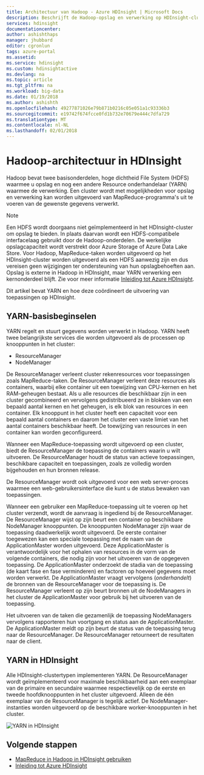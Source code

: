 ```yaml
---
title: Architectuur van Hadoop - Azure HDInsight | Microsoft Docs
description: Beschrijft de Hadoop-opslag en verwerking op HDInsight-clusters.
services: hdinsight
documentationcenter: 
author: ashishthaps
manager: jhubbard
editor: cgronlun
tags: azure-portal
ms.assetid: 
ms.service: hdinsight
ms.custom: hdinsightactive
ms.devlang: na
ms.topic: article
ms.tgt_pltfrm: na
ms.workload: big-data
ms.date: 01/19/2018
ms.author: ashishth
ms.openlocfilehash: 49277871026e79b871b0216c05e051a1c93336b3
ms.sourcegitcommit: e19742f674fcce0fd1b732e70679e444c7dfa729
ms.translationtype: MT
ms.contentlocale: nl-NL
ms.lasthandoff: 02/01/2018
---
```

# <a name="hadoop-architecture-in-hdinsight"></a>Hadoop-architectuur in HDInsight

Hadoop bevat twee basisonderdelen, hoge dichtheid File System (HDFS) waarmee u opslag en nog een andere Resource onderhandelaar (YARN) waarmee de verwerking. Een cluster wordt met mogelijkheden voor opslag en verwerking kan worden uitgevoerd van MapReduce-programma's uit te voeren van de gewenste gegevens verwerkt.

> [!NOTE]
> Een HDFS wordt doorgaans niet geïmplementeerd in het HDInsight-cluster om opslag te bieden. In plaats daarvan wordt een HDFS-compatibele interfacelaag gebruikt door de Hadoop-onderdelen. De werkelijke opslagcapaciteit wordt verstrekt door Azure Storage of Azure Data Lake Store. Voor Hadoop, MapReduce-taken worden uitgevoerd op het HDInsight-cluster worden uitgevoerd als een HDFS aanwezig zijn en dus vereisen geen wijzigingen ter ondersteuning van hun opslagbehoeften aan. Opslag is externe in Hadoop in HDInsight, maar YARN verwerking een kernonderdeel blijft. Zie voor meer informatie [Inleiding tot Azure HDInsight](hadoop/apache-hadoop-introduction.md).

Dit artikel bevat YARN en hoe deze coördineert de uitvoering van toepassingen op HDInsight.

## <a name="yarn-basics"></a>YARN-basisbeginselen 

YARN regelt en stuurt gegevens worden verwerkt in Hadoop. YARN heeft twee belangrijkste services die worden uitgevoerd als de processen op knooppunten in het cluster: 

* ResourceManager 
* NodeManager

De ResourceManager verleent cluster rekenresources voor toepassingen zoals MapReduce-taken. De ResourceManager verleent deze resources als containers, waarbij elke container uit een toewijzing van CPU-kernen en het RAM-geheugen bestaat. Als u alle resources die beschikbaar zijn in een cluster gecombineerd en vervolgens gedistribueerd ze in blokken van een bepaald aantal kernen en het geheugen, is elk blok van resources in een container. Elk knooppunt in het cluster heeft een capaciteit voor een bepaald aantal containers en daarom het cluster een vaste limiet van het aantal containers beschikbaar heeft. De toewijzing van resources in een container kan worden geconfigureerd. 

Wanneer een MapReduce-toepassing wordt uitgevoerd op een cluster, biedt de ResourceManager de toepassing de containers waarin u wilt uitvoeren. De ResourceManager houdt de status van actieve toepassingen, beschikbare capaciteit en toepassingen, zoals ze volledig worden bijgehouden en hun bronnen release. 

De ResourceManager wordt ook uitgevoerd voor een web server-proces waarmee een web-gebruikersinterface die kunt u de status bewaken van toepassingen. 

Wanneer een gebruiker een MapReduce-toepassing uit te voeren op het cluster verzendt, wordt de aanvraag is ingediend bij de ResourceManager. De ResourceManager wijst op zijn beurt een container op beschikbare NodeManager knooppunten. De knooppunten NodeManager zijn waar de toepassing daadwerkelijk wordt uitgevoerd. De eerste container toegewezen kan een speciale toepassing met de naam van de ApplicationMaster worden uitgevoerd. Deze ApplicationMaster is verantwoordelijk voor het ophalen van resources in de vorm van de volgende containers, die nodig zijn voor het uitvoeren van de opgegeven toepassing. De ApplicationMaster onderzoekt de stadia van de toepassing (de kaart fase en fase verminderen) en factoren op hoeveel gegevens moet worden verwerkt. De ApplicationMaster vraagt vervolgens (*onderhandelt*) de bronnen van de ResourceManager voor de toepassing is. De ResourceManager verleent op zijn beurt bronnen uit de NodeManagers in het cluster de ApplicationMaster voor gebruik bij het uitvoeren van de toepassing. 

Het uitvoeren van de taken die gezamenlijk de toepassing NodeManagers vervolgens rapporteren hun voortgang en status aan de ApplicationMaster. De ApplicationMaster meldt op zijn beurt de status van de toepassing terug naar de ResourceManager. De ResourceManager retourneert de resultaten naar de client.

## <a name="yarn-on-hdinsight"></a>YARN in HDInsight

Alle HDInsight-clustertypen implementeren YARN. De ResourceManager wordt geïmplementeerd voor maximale beschikbaarheid aan een exemplaar van de primaire en secundaire waarmee respectievelijk op de eerste en tweede hoofdknooppunten in het cluster uitgevoerd. Alleen de één exemplaar van de ResourceManager is tegelijk actief. De NodeManager-instanties worden uitgevoerd op de beschikbare worker-knooppunten in het cluster.

![YARN in HDInsight](./media/hdinsight-hadoop-architecture/yarn-on-hdinsight.png)

## <a name="next-steps"></a>Volgende stappen

* [MapReduce in Hadoop in HDInsight gebruiken](hadoop/hdinsight-use-mapreduce.md)
* [Inleiding tot Azure HDInsight](hadoop/apache-hadoop-introduction.md)

